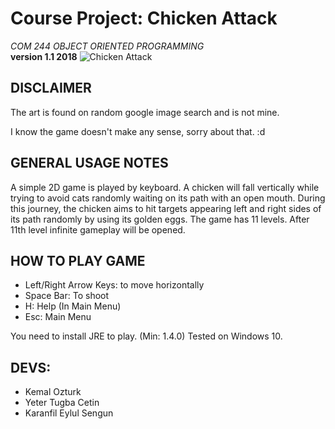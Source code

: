 # Course Project: Chicken Attack
_COM 244 OBJECT ORIENTED PROGRAMMING_  
**version 1.1 2018**
![Chicken Attack](https://user-images.githubusercontent.com/51798197/132265076-0b1dfaea-e0e3-42a4-93a7-ab04c248505b.png)

## DISCLAIMER
The art is found on random google image search and is not mine.

I know the game doesn't make any sense, sorry about that. :d

## GENERAL USAGE NOTES
A simple 2D game is played by keyboard. A chicken will fall vertically while trying to
avoid cats randomly waiting on its path with an open mouth. During this journey, the chicken aims to hit targets
appearing left and right sides of its path randomly by using its golden eggs. The game has 11 levels. After 11th level infinite gameplay will be opened.

## HOW TO PLAY GAME
- Left/Right Arrow Keys: to move horizontally
- Space Bar: To shoot
- H: Help (In Main Menu)
- Esc: Main Menu 

You need to install JRE to play. (Min: 1.4.0)
Tested on Windows 10.


## DEVS:
- Kemal Ozturk
- Yeter Tugba Cetin
- Karanfil Eylul Sengun 
